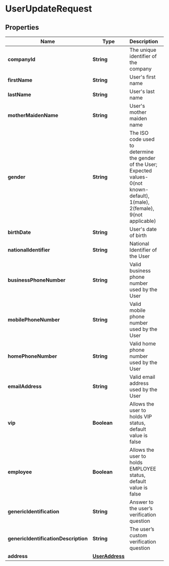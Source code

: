 

# UserUpdateRequest

## Properties

Name | Type | Description | Notes
------------ | ------------- | ------------- | -------------
**companyId** | **String** | The unique identifier of the company | 
**firstName** | **String** | User&#39;s first name |  [optional]
**lastName** | **String** | User&#39;s last name |  [optional]
**motherMaidenName** | **String** | User&#39;s mother maiden name |  [optional]
**gender** | **String** | The ISO code used to determine the gender of the User; Expected values- 0(not known-default), 1(male), 2(female), 9(not applicable) |  [optional]
**birthDate** | **String** | User&#39;s date of birth |  [optional]
**nationalIdentifier** | **String** | National Identifier of the User |  [optional]
**businessPhoneNumber** | **String** | Valid business phone number used by the User |  [optional]
**mobilePhoneNumber** | **String** | Valid mobile phone number used by the User |  [optional]
**homePhoneNumber** | **String** | Valid home phone number used by the User |  [optional]
**emailAddress** | **String** | Valid email address used by the User |  [optional]
**vip** | **Boolean** | Allows the user to holds VIP status, default value is false |  [optional]
**employee** | **Boolean** | Allows the user to holds EMPLOYEE status, default value is false |  [optional]
**genericIdentification** | **String** | Answer to the user’s verification question |  [optional]
**genericIdentificationDescription** | **String** | The user’s custom verification question |  [optional]
**address** | [**UserAddress**](UserAddress.md) |  |  [optional]




